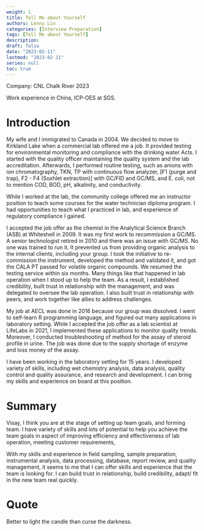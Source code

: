 ```yaml
---
weight: 1
title: Tell Me about Yourself
authors: Lenny Lin
categories: [Interview Preparation]
tags: [Tell Me about Yourself]
description: 
draft: false
date: "2023-02-11"
lastmod: "2023-02-11"
series: null
toc: true
---
```



Company: CNL Chalk River 2023

Work experience in China, ICP-OES at SGS.

# Introduction

My wife and I immigrated to Canada in 2004.  We decided to move to Kirkland Lake when a commercial lab offered me a job.  It provided testing for environmental monitoring and compliance with the drinking water Acts.  I started with the quality officer maintaining the quality system and the lab accreditation.  Afterwards, I performed routine testing, such as anions with ion chromatography, TKN, TP with continuous flow analyzer, [F1 (purge and trap), F2 - F4 (Soxhlet extraction)] with GC/FID and GC/MS, and E. coli, not to mention COD, BOD, pH, alkalinity, and conductivity.  


While I worked at the lab, the community college offered me an instructor position to teach some courses for the water technician diploma program.  I had opportunities to teach what I practiced in lab, and experience of regulatory compliance I gained.  


I accepted the job offer as the chemist in the Analytical Science Branch (ASB) at Whiteshell in 2009. It was my first work to recommission a GC/MS. A senior technologist retired in 2010 and there was an issue with GC/MS. No one was trained to run it. It prevented us from providing organic analysis to the internal clients, including your group. I took the initiative to re-commission the instrument, developed the method and validated it, and got the CALA PT passed for volatile organic compounds. We resumed the testing service within six months.  Many things like that happened in lab operation when I stood up to help the team.  As a result, I established credibility, built trust in relationship with the management, and was delegated to oversee the lab operation.  I also built trust in relationship with peers, and work together like allies to address challenges.


My job at AECL was done in 2016 because our group was dissolved.  I went to self-learn R programming language, and figured out many applications in laboratory setting. While I accepted the job offer as a lab scientist at LifeLabs in 2021, I implemented these applications to monitor quality trends. Moreover, I conducted troubleshooting of method for the assay of steroid profile in urine.  The job was done due to the supply shortage of enzyme and loss money of the assay.


I have been working in the laboratory setting for 15 years.  I developed variety of skills, including wet chemistry analysis, data analysis, quality control and quality assurance, and research and development.  I can bring my skills and experience on board at this position.


# Summary
Visay, I think you are at the stage of setting up team goals, and forming team.  I have variety of skills and lots of potential to help you achieve the team goals in aspect of improving efficiency and effectiveness of lab operation, meeting customer requirements, 

With my skills and experience in field sampling, sample preparation, instrumental analysis, data processing, database, report review, and quality management, it seems to me that I can offer skills and experience that the team is looking for. I can build trust in relationship, build credibility, adapt/ fit in the new team real quickly.



# Quote
Better to light the candle than curse the darkness.
